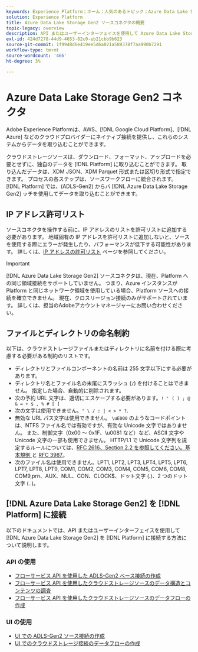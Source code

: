 ```yaml
---
keywords: Experience Platform；ホーム；人気のあるトピック；Azure Data Lake Storage Gen2;ADLS-Gen2;adls gen2;ADLS Gen2
solution: Experience Platform
title: Azure Data Lake Storage Gen2 ソースコネクタの概要
topic-legacy: overview
description: API またはユーザーインターフェイスを使用して Azure Data Lake Storage Gen2 をAdobe Experience Platformに接続する方法を説明します。
exl-id: 424d7278-44d9-4653-82c0-eb21cbb9b623
source-git-commit: 1f9948d6e419ee5d6a021a589378f7aa990b7291
workflow-type: tm+mt
source-wordcount: '466'
ht-degree: 3%

---
```


# Azure Data Lake Storage Gen2 コネクタ

Adobe Experience Platformは、AWS、[!DNL Google Cloud Platform]、[!DNL Azure] などのクラウドプロバイダーにネイティブ接続を提供し、これらのシステムからデータを取り込むことができます。

クラウドストレージソースは、ダウンロード、フォーマット、アップロードを必要とせずに、独自のデータを [!DNL Platform] に取り込むことができます。 取り込んだデータは、XDM JSON、XDM Parquet 形式または区切り形式で指定できます。 プロセスの各ステップは、ソースワークフローに統合されます。 [!DNL Platform] では、(ADLS-Gen2) からバ [!DNL Azure Data Lake Storage Gen2] ッチを使用してデータを取り込むことができます。

## IP アドレス許可リスト

ソースコネクタを操作する前に、IP アドレスのリストを許可リストに追加する必要があります。 地域固有の IP アドレスを許可リストに追加しないと、ソースを使用する際にエラーが発生したり、パフォーマンスが低下する可能性があります。 詳しくは、[IP アドレスの許可リスト](../../ip-address-allow-list.md) ページを参照してください。

>[!IMPORTANT]
>
>[!DNL Azure Data Lake Storage Gen2] ソースコネクタは、現在、Platform への同じ領域接続をサポートしていません。 つまり、Azure インスタンスが Platform と同じネットワーク領域を使用している場合、Platform ソースへの接続を確立できません。 現在、クロスリージョン接続のみがサポートされています。 詳しくは、担当のAdobeアカウントマネージャーにお問い合わせください。

## ファイルとディレクトリの命名制約

以下は、クラウドストレージファイルまたはディレクトリに名前を付ける際に考慮する必要がある制約のリストです。

- ディレクトリとファイルコンポーネントの名前は 255 文字以下にする必要があります。
- ディレクトリ名とファイル名の末尾にスラッシュ (`/`) を付けることはできません。 指定した場合、自動的に削除されます。
- 次の予約 URL 文字は、適切にエスケープする必要があります。`! ' ( ) ; @ & = + $ , % # [ ]`
- 次の文字は使用できません。`" \ / : | < > * ?`.
- 無効な URL パス文字は使用できません。 `\uE000` のようなコードポイントは、NTFS ファイル名では有効ですが、有効な Unicode 文字ではありません。 また、制御文字（0x00 ～ 0x1F、\u0081 など）など、ASCII 文字や Unicode 文字の一部も使用できません。 HTTP/1.1 で Unicode 文字列を規定するルールについては、[RFC 2616、Section 2.2 を参照してください。基本規則 ](https://www.ietf.org/rfc/rfc2616.txt) と [RFC 3987](https://www.ietf.org/rfc/rfc3987.txt)。
- 次のファイル名は使用できません。LPT1, LPT2, LPT3, LPT4, LPT5, LPT6, LPT7, LPT8, LPT9, COM1, COM2, COM3, COM4, COM5, COM6, COM8, COM9,prn、AUX、NUL、CON、CLOCK$、ドット文字 (.)、2 つのドット文字 (..)。

## [!DNL Azure Data Lake Storage Gen2] を [!DNL Platform] に接続

以下のドキュメントでは、API またはユーザーインターフェイスを使用して [!DNL Azure Data Lake Storage Gen2] を [!DNL Platform] に接続する方法について説明します。

### API の使用

- [フローサービス API を使用した ADLS-Gen2 ベース接続の作成](../../tutorials/api/create/cloud-storage/adls-gen2.md)
- [フローサービス API を使用したクラウドストレージソースのデータ構造とコンテンツの調査](../../tutorials/api/explore/cloud-storage.md)
- [フローサービス API を使用したクラウドストレージソースのデータフローの作成](../../tutorials/api/collect/cloud-storage.md)

### UI の使用

- [UI での ADLS-Gen2 ソース接続の作成](../../tutorials/ui/create/cloud-storage/adls-gen2.md)
- [UI でのクラウドストレージ接続のデータフローの作成](../../tutorials/ui/dataflow/batch/cloud-storage.md)
